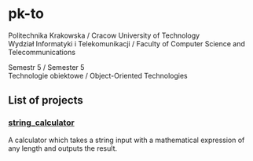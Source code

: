 # pk-to

Politechnika Krakowska / Cracow University of Technology  
Wydział Informatyki i Telekomunikacji / Faculty of Computer Science and Telecommunications

Semestr 5 / Semester 5  
Technologie obiektowe / Object-Oriented Technologies

## List of projects

### [string_calculator](https://github.com/tzch96/pk-to/tree/master/string_calculator)
A calculator which takes a string input with a mathematical expression of any length and outputs the result.  
